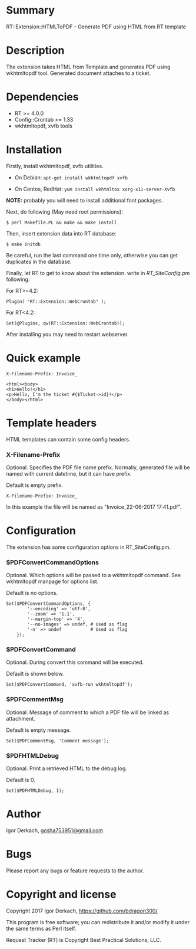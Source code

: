 # Summary

RT::Extension::HTMLToPDF - Generate PDF using HTML from RT template


# Description

The extension takes HTML from Template and generates PDF using wkhtmltopdf 
tool. Generated document attaches to a ticket.


# Dependencies

* RT >= 4.0.0
* Config::Crontab >= 1.33
* wkhtmltopdf, xvfb tools


# Installation

Firstly, install wkhtmltopdf, xvfb utilities.

* On Debian: `apt-get install wkhtmltopdf xvfb`

* On Centos, RedHat: `yum install wkhtmltox xorg-x11-server-Xvfb`

**NOTE:** probably you will need to install additional font packages.

Next, do following (May need root permissions):

`$ perl Makefile.PL && make && make install`

Then, insert extension data into RT database:

`$ make initdb`

Be careful, run the last command one time only, otherwise you can get duplicates
in the database.

Finally, let RT to get to know about the extension. write in *RT_SiteConfig.pm* following:

For RT>=4.2:

```
Plugin( "RT::Extension::WebCrontab" );
```

For RT<4.2:

```
Set(@Plugins, qw(RT::Extension::WebCrontab));
```

After installing you may need to restart webserver.


# Quick example

```
X-Filename-Prefix: Invoice_

<html><body>
<h1>Hello!</h1>
<p>Hello, I'm the ticket #{$Ticket->id}!</p>
</body></html>
```


# Template headers

HTML templates can contain some config headers.

### X-Filename-Prefix

Optional. Specifies the PDF file name prefix. Normally, generated file will be 
named with current datetime, but it can have prefix.

Default is empty prefix.

```
X-Filename-Prefix: Invoice_
```

In this example the file will be named as "Invoice_22-06-2017 17:41.pdf".


# Configuration

The extension has some configuration options in RT_SiteConfig.pm.

### $PDFConvertCommandOptions

Optional. Which options will be passed to a wkhtmltopdf command. See wkhtmltopdf 
manpage for options list.

Default is no options.

```
Set($PDFConvertCommandOptions, {
        '--encoding' => 'utf-8',
        '--zoom' => '1.1',
        '--margin-top' => '4',
        '--no-images' => undef, # Used as flag
        '-n' => undef           # Used as flag
    });
```

### $PDFConvertCommand

Optional. During convert this command will be executed.

Default is shown below.

```
Set($PDFConvertCommand, 'xvfb-run wkhtmltopdf');
```

### $PDFCommentMsg

Optional. Message of comment to which a PDF file will be linked as attachment.

Default is empty message.

```
Set($PDFCommentMsg, 'Comment message');
```

### $PDFHTMLDebug

Optional. Print a retrieved HTML to the debug log.

Default is 0.

```
Set($PDFHTMLDebug, 1);
```


# Author

Igor Derkach, <gosha753951@gmail.com>


# Bugs

Please report any bugs or feature requests to the author.


# Copyright and license

Copyright 2017 Igor Derkach, <https://github.com/bdragon300/>

This program is free software; you can redistribute it and/or modify it under
the same terms as Perl itself.

Request Tracker (RT) is Copyright Best Practical Solutions, LLC.
